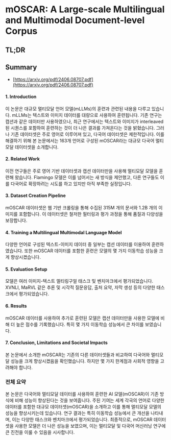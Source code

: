 # mOSCAR: A Large-scale Multilingual and Multimodal Document-level Corpus
## TL;DR
## Summary
- [https://arxiv.org/pdf/2406.08707.pdf](https://arxiv.org/pdf/2406.08707.pdf)

#### 1. Introduction
이 논문은 대규모 멀티모달 언어 모델(mLLMs)의 훈련과 관련된 내용을 다루고 있습니다. mLLMs는 텍스트와 이미지 데이터를 대량으로 사용하여 훈련됩니다. 기존 연구는 캡션과 같은 데이터만 사용하였으나, 최근 연구에서는 텍스트와 이미지가 interleaved된 시퀀스를 포함하여 훈련하는 것이 더 나은 결과를 가져온다는 것을 밝혔습니다. 그러나 기존 데이터셋은 주로 영어로 이루어져 있고, 다국어 데이터셋은 제한적입니다. 이를 해결하기 위해 본 논문에서는 163개 언어로 구성된 mOSCAR라는 대규모 다국어 멀티모달 데이터셋을 소개합니다.


#### 2. Related Work
이전 연구들은 주로 영어 기반 데이터셋과 캡션 데이터만을 사용해 멀티모달 모델을 훈련해 왔습니다. Flamingo 모델은 이를 넘어서는 새 방식을 제안했고, 다른 연구들도 이를 다국어로 확장하려는 시도를 하고 있지만 아직 부족한 실정입니다.

#### 3. Dataset Creation Pipeline
mOSCAR 데이터셋은 웹 기반 크롤링을 통해 수집된 315M 개의 문서와 1.2B 개의 이미지를 포함합니다. 이 데이터셋은 철저한 필터링과 평가 과정을 통해 품질과 다양성을 보장합니다.

#### 4. Training a Multilingual Multimodal Language Model
다양한 언어로 구성된 텍스트-이미지 데이터 중 일부는 캡션 데이터를 이용하여 훈련하였습니다. 또한 mOSCAR 데이터를 포함한 훈련은 모델의 몇 가지 이동학습 성능을 크게 향상시켰습니다.

#### 5. Evaluation Setup
모델은 여러 이미지-텍스트 멀티링구얼 태스크 및 벤치마크에서 평가되었습니다. XVNLI, MaRVL 같은 추론 및 시각적 질문응답, 출처 요약, 자막 생성 등의 다양한 태스크에서 평가되었습니다.

#### 6. Results
mOSCAR 데이터를 사용하여 추가로 훈련된 모델은 캡션 데이터만을 사용한 모델에 비해 더 높은 점수를 기록했습니다. 특히 몇 가지 이동학습 성능에서 큰 차이를 보였습니다.

#### 7. Conclusion, Limitations and Societal Impacts
본 논문에서 소개한 mOSCAR는 기존의 다른 데이터셋들과 비교하여 다국어와 멀티모달 성능을 크게 향상시켰음을 확인했습니다. 하지만 몇 가지 한계점과 사회적 영향을 고려해야 합니다.

### 전체 요약
본 논문은 다국어와 멀티모달 데이터를 사용하여 훈련한 AI 모델(mOSCAR)이 기존 방식에 비해 성능이 향상된다는 것을 보여줍니다. 주된 기여는 세계 각국의 언어로 다양한 데이터를 포함한 대규모 데이터셋(mOSCAR)을 소개하고 이를 통해 멀티모달 모델의 성능을 향상시키는데 있습니다. 연구 결과는 특히 이동학습 성능에서 큰 개선을 나타내며, 이는 다양한 태스크와 벤치마크에서 평가되었습니다. 최종적으로, mOSCAR 데이터셋을 사용한 모델은 더 나은 성능을 보였으며, 이는 멀티모달 및 다국어 머신러닝 연구에 큰 진전을 이룰 수 있음을 시사합니다.